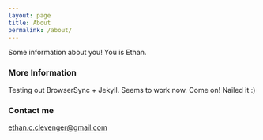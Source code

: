 ```yaml
---
layout: page
title: About
permalink: /about/
---
```


Some information about you! You is Ethan.

### More Information

Testing out BrowserSync + Jekyll. Seems to work now. Come on! Nailed it :)

### Contact me

[ethan.c.clevenger@gmail.com](mailto:ethan.c.clevenger@gmail.com)